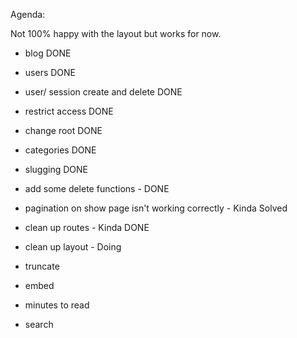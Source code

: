 Agenda:

Not 100% happy with the layout but works for now.

- blog DONE
- users DONE
- user/ session create and delete DONE
- restrict access DONE
- change root DONE
- categories DONE
- slugging DONE
- add some delete functions - DONE

- pagination on show page isn't working correctly - Kinda Solved


- clean up routes - Kinda DONE

- clean up layout - Doing

- truncate
- embed
- minutes to read
- search
